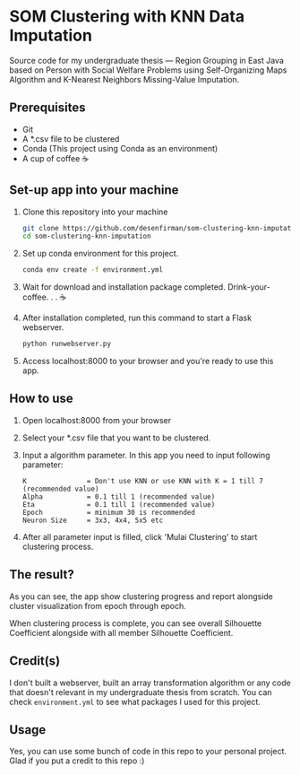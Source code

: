 # SOM Clustering with KNN Data Imputation

Source code for my undergraduate thesis — Region Grouping in East Java based on Person with Social Welfare Problems using Self-Organizing Maps Algorithm and K-Nearest Neighbors Missing-Value Imputation.

## Prerequisites

- Git
- A *.csv file to be clustered
- Conda (This project using Conda as an environment)
- A cup of coffee ☕

## Set-up app into your machine

1. Clone this repository into your machine

    ```bash
    git clone https://github.com/desenfirman/som-clustering-knn-imputation.git
    cd som-clustering-knn-imputation
    ```

2. Set up conda environment for this project.

    ```bash
    conda env create -f environment.yml
    ```

3. Wait for download and installation package completed. Drink-your-coffee. . . ☕
4. After installation completed, run this command to start a Flask webserver.

    ```bash
    python runwebserver.py
    ```

5. Access localhost:8000 to your browser and you're ready to use this app.

## How to use

1. Open localhost:8000 from your browser
2. Select your *.csv file that you want to be clustered.
3. Input a algorithm parameter. In this app you need to input following parameter:

    ```text
    K               = Don't use KNN or use KNN with K = 1 till 7 (recommended value)
    Alpha           = 0.1 till 1 (recommended value)
    Eta             = 0.1 till 1 (recommended value)
    Epoch           = minimum 30 is recommended
    Neuron Size     = 3x3, 4x4, 5x5 etc
    ```

4. After all parameter input is filled, click 'Mulai Clustering' to start clustering process.

## The result?

As you can see, the app show clustering progress and report alongside cluster visualization from epoch through epoch.

When clustering process is complete, you can see overall Silhouette Coefficient alongside with all member Silhouette Coefficient.

## Credit(s)

I don't built a webserver, built an array transformation algorithm or any code that doesn't relevant in my undergraduate thesis from scratch. You can check `environment.yml` to see what packages I used for this project.

## Usage

Yes, you can use some bunch of code in this repo to your personal project. Glad if you put a credit to this repo :)
